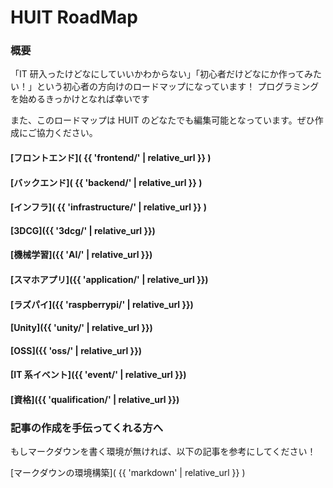 # HUIT RoadMap

### 概要

「IT 研入ったけどなにしていいかわからない」「初心者だけどなにか作ってみたい！」という初心者の方向けのロードマップになっています！
プログラミングを始めるきっかけとなれば幸いです

また、このロードマップは HUIT のどなたでも編集可能となっています。ぜひ作成にご協力ください。

<!--
    リンクはローカルと本番どちらでも良いように相対パスを使うようにする。
    参考：https://stackoverflow.com/questions/16316311/github-pages-and-relative-path
 -->

#### [フロントエンド]( {{ 'frontend/' | relative_url }} )

#### [バックエンド]( {{ 'backend/' | relative_url }} )

#### [インフラ]( {{ 'infrastructure/' | relative_url }} )

#### [3DCG]({{ '3dcg/' | relative_url }})

#### [機械学習]({{ 'AI/' | relative_url }})

#### [スマホアプリ]({{ 'application/' | relative_url }})

#### [ラズパイ]({{ 'raspberrypi/' | relative_url }})

#### [Unity]({{ 'unity/' | relative_url }})

#### [OSS]({{ 'oss/' | relative_url }})

#### [IT 系イベント]({{ 'event/' | relative_url }})

#### [資格]({{ 'qualification/' | relative_url }})

### 記事の作成を手伝ってくれる方へ

もしマークダウンを書く環境が無ければ、以下の記事を参考にしてください！

[マークダウンの環境構築]( {{ 'markdown' | relative_url }} )
